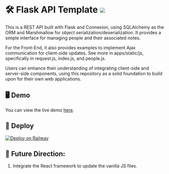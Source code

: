 # 🛠️ Flask API Template [![](https://img.shields.io/github/license/yuting1214/flask_api_template)](https://github.com/yuting1214/flask_api_template/blob/main/LICENSE)

This is a REST API built with Flask and Connexion, using SQLAlchemy as the ORM and Marshmallow for object serialization/deserialization. It provides a simple interface for managing people and their associated notes.

For the Front-End, it also provides examples to implement Ajax communication for client-side updates.
See more in apps/static/js, specifically in request.js, index.js, and people.js.

Users can enhance their understanding of integrating client-side and server-side components, using this repository as a solid foundation to build upon for their own web applications.

## 🖥️ Demo
You can view the live demo [here](https://web-production-7f10.up.railway.app/).

## 🚀 Deploy

[![Deploy on Railway](https://railway.app/button.svg)](https://railway.app/new)

## 🔮 Future Direction:
1. Integrate the React framework to update the vanilla JS files.